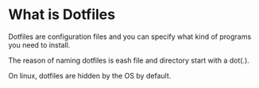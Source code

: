 # What is Dotfiles

Dotfiles are configuration files and you can specify what kind of programs you need to install.

The reason of naming dotfiles is eash file and directory start with a dot(.).

On linux, dotfiles are hidden by the OS by default.

